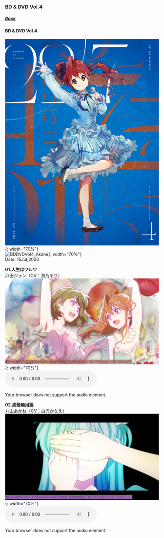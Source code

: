 ### BD & DVD Vol.4
##### [Back](Music_List.md)

#### BD & DVD Vol.4
![BDDVDVol4_Jun](../../Img/Music/BDDVDVol4_JunCover.jpg){: width="70%"}  
![BDDVDVol4_Akane](../../Img/Music/BDDVDVol4_Akane.jpg){: width="70%"}  
Date: 15Jul,2020  

**01.人生はワルツ**  
戸田ジュン（CV：海乃るり）  
![人生はワルツ](../../Img/Music/BDDVDVol4_Jun.PNG){: width="70%"}  
<audio controls="controls">
  <source type="audio/mp3" src="../../Music/Character%20Songs/01.人生はワルツ.mp3"></source>
  <p>Your browser does not support the audio element.</p>
</audio>

**02.感情無用論**  
丸山あかね（CV：白沢かなえ）  
![感情無用論](../../Img/Music/BDDVDVol4_Akane.PNG){: width="70%"}  
<audio controls="controls">
  <source type="audio/mp3" src="../../Music/Character%20Songs/02.感情無用論.mp3"></source>
  <p>Your browser does not support the audio element.</p>
</audio>
